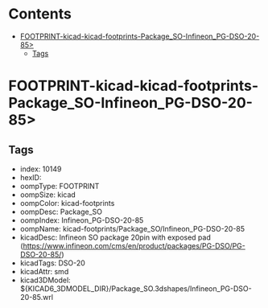 



Contents
========

* [FOOTPRINT-kicad-kicad-footprints-Package_SO-Infineon_PG-DSO-20-85>](#footprint-kicad-kicad-footprints-package_so-infineon_pg-dso-20-85)
	* [Tags](#tags)

# FOOTPRINT-kicad-kicad-footprints-Package_SO-Infineon_PG-DSO-20-85>

## Tags

- index: 10149
- hexID: 
- oompType: FOOTPRINT
- oompSize: kicad
- oompColor: kicad-footprints
- oompDesc: Package_SO
- oompIndex: Infineon_PG-DSO-20-85
- oompName: kicad-footprints/Package_SO/Infineon_PG-DSO-20-85
- kicadDesc: Infineon SO package 20pin with exposed pad (https://www.infineon.com/cms/en/product/packages/PG-DSO/PG-DSO-20-85/)
- kicadTags: DSO-20
- kicadAttr: smd
- kicad3DModel: ${KICAD6_3DMODEL_DIR}/Package_SO.3dshapes/Infineon_PG-DSO-20-85.wrl
